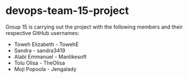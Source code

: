 # devops-team-15-project
Group 15 is carrying out the project with the following members and their respective GitHub usernames:  

- Toweh Elizabeth - TowehE  
- Sandra - sandra3419  
- Alabi Emmanuel - Manlikesoft  
- Tolu Olisa - TheOlisa  
- Moji Popoola - Jengalady  
